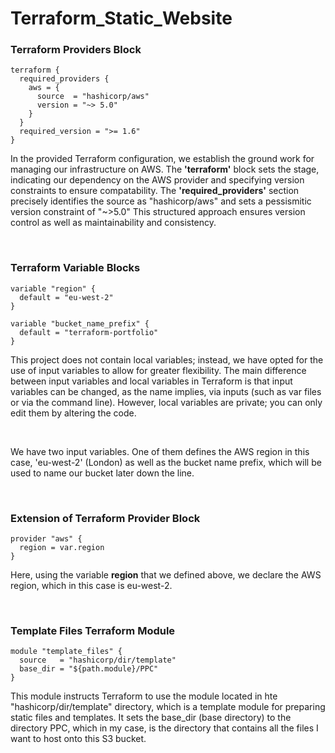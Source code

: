 # Terraform_Static_Website

### Terraform Providers Block
```hcl
terraform {
  required_providers {
    aws = {
      source  = "hashicorp/aws"
      version = "~> 5.0"
    }
  }
  required_version = ">= 1.6"
}
```
In the provided Terraform configuration, we establish the ground work for managing our infrastructure on AWS. The <strong>'terraform'</strong> block sets the stage, indicating our dependency on the AWS provider and specifying version constraints to ensure compatability. The <strong>'required_providers'</strong> section precisely identifies the source as "hashicorp/aws" and sets a pessismitic version constraint of "~>5.0" This structured approach ensures version control as well as maintainability and consistency. 

<br>

### Terraform Variable Blocks 

```hcl
variable "region" {
  default = "eu-west-2"
}

variable "bucket_name_prefix" {
  default = "terraform-portfolio"
}
```
This project does not contain local variables; instead, we have opted for the use of input variables to allow for greater flexibility. The main difference between input variables and local variables in Terraform is that input variables can be changed, as the name implies, via inputs (such as var files or via the command line). However, local variables are private; you can only edit them by altering the code.

<br>

We have two input variables. One of them defines the AWS region in this case, 'eu-west-2' (London) as well as the bucket name prefix, which will be used to name our bucket later down the line.

<br>

### Extension of Terraform Provider Block

```hcl
provider "aws" {
  region = var.region
}
```

Here, using the variable <strong>region</strong> that we defined above, we declare the AWS region, which in this case is eu-west-2.

<br>

### Template Files Terraform Module 

```hcl
module "template_files" {
  source   = "hashicorp/dir/template"
  base_dir = "${path.module}/PPC"
}
```

This module instructs Terraform to use the module located in hte "hashicorp/dir/template" directory, which is a template module for preparing static files and templates. It sets the base_dir (base directory) to the directory PPC, which in my case, is the directory that contains all the files I want to host onto this S3 bucket.

